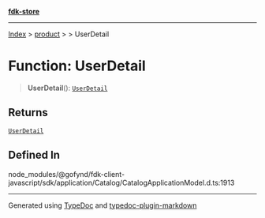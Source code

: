 [**fdk-store**](../../../README.md)
***

[Index](../../../API.md) > [product](../../README.md) > [<internal>](../README.md) > UserDetail

# Function: UserDetail

> **UserDetail**(): [`UserDetail`](../type-aliases/type-alias.UserDetail.md)

## Returns

[`UserDetail`](../type-aliases/type-alias.UserDetail.md)

## Defined In

node\_modules/@gofynd/fdk-client-javascript/sdk/application/Catalog/CatalogApplicationModel.d.ts:1913

***
Generated using [TypeDoc](https://typedoc.org/) and [typedoc-plugin-markdown](https://www.npmjs.com/package/typedoc-plugin-markdown)

